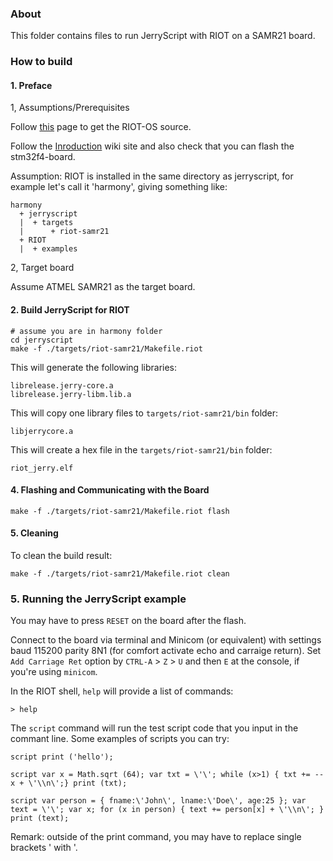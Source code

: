 ### About

This folder contains files to run JerryScript with RIOT on a SAMR21 board.

### How to build

#### 1. Preface

1, Assumptions/Prerequisites


Follow [this](https://www.riot-os.org/#download) page to get the RIOT-OS source.

Follow the [Inroduction](https://github.com/RIOT-OS/RIOT/wiki/Introduction) wiki site and also check that you can flash the stm32f4-board.

Assumption: RIOT is installed in the same directory as jerryscript, for example let's call it 'harmony', giving something like:

```
harmony
  + jerryscript
  |  + targets
  |      + riot-samr21
  + RIOT
  |  + examples
```

2, Target board

Assume ATMEL SAMR21 as the target board.



#### 2. Build JerryScript for RIOT

```
# assume you are in harmony folder
cd jerryscript
make -f ./targets/riot-samr21/Makefile.riot
```

This will generate the following libraries:
```
librelease.jerry-core.a
librelease.jerry-libm.lib.a
```

This will copy one library files to `targets/riot-samr21/bin` folder:
```
libjerrycore.a
```

This will create a hex file in the `targets/riot-samr21/bin` folder:
```
riot_jerry.elf
```

#### 4. Flashing and Communicating with the Board

```
make -f ./targets/riot-samr21/Makefile.riot flash
```


#### 5. Cleaning

To clean the build result:
```
make -f ./targets/riot-samr21/Makefile.riot clean
```


### 5. Running the JerryScript example

You may have to press `RESET` on the board after the flash.

Connect to the board via terminal and Minicom (or equivalent) with settings baud 115200 parity 8N1 (for comfort activate echo and carraige return). 
Set `Add Carriage Ret` option by `CTRL-A` > `Z` > `U` and then `E` at the console, if you're using `minicom`.

In the RIOT shell, `help` will provide a list of commands:
```
> help
```
The `script` command will run the test script code that you input in the commant line.
Some examples of scripts you can try:
```
script print ('hello');
```
```
script var x = Math.sqrt (64); var txt = \'\'; while (x>1) { txt += --x + \'\\n\';} print (txt);
```
```
script var person = { fname:\'John\', lname:\'Doe\', age:25 }; var text = \'\'; var x; for (x in person) { text += person[x] + \'\\n\'; } print (text);
```

Remark: outside of the print command, you may have to replace single brackets ' with \'.
